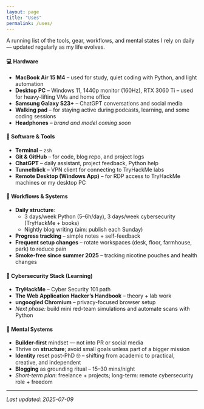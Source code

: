 ```yaml
---
layout: page
title: "Uses"
permalink: /uses/
---
```


A running list of the tools, gear, workflows, and mental states I rely on daily — updated regularly as my life evolves.


#### 💻 Hardware
- **MacBook Air 15 M4** – used for study, quiet coding with Python, and light automation
- **Desktop PC** – Windows 11, 1440p monitor (160Hz), RTX 3060 Ti – used for heavy-lifting VMs and home office
- **Samsung Galaxy S23+** – ChatGPT conversations and social media
- **Walking pad** – for staying active during podcasts, learning, and some coding sessions
- **Headphones** – _brand and model coming soon_


#### 🧰 Software & Tools
- **Terminal** – `zsh`
- **Git & GitHub** – for code, blog repo, and project logs
- **ChatGPT** – daily assistant, project feedback, Python help
- **Tunnelblick** – VPN client for connecting to TryHackMe labs
- **Remote Desktop (Windows App)** – for RDP access to TryHackMe machines or my desktop PC


#### 🧠 Workflows & Systems
- **Daily structure**:
  - 3 days/week Python (5–6h/day), 3 days/week cybersecurity (TryHackMe + books)
  - Nightly blog writing (aim: publish each Sunday)
- **Progress tracking** – simple notes + self-feedback
- **Frequent setup changes** – rotate workspaces (desk, floor, farmhouse, park) to reduce pain
- **Smoke-free since summer 2025** – tracking nicotine pouches and health changes


#### 🔐 Cybersecurity Stack (Learning)
- **TryHackMe** – Cyber Security 101 path
- **The Web Application Hacker’s Handbook** – theory + lab work
- **ungoogled Chromium** – privacy-focused browser setup
- *Next phase:* build mini red-team simulations and automate scans with Python


#### 🧠 Mental Systems
- **Builder-first** mindset — not into PR or social media
- Thrive on **structure**; avoid small goals unless part of a bigger mission
- **Identity** reset post-PhD 🤓 – shifting from academic to practical, creative, and independent
- **Blogging** as grounding ritual – 15–30 mins/night
- *Short-term plan*: freelance + projects; long-term: remote cybersecurity role + freedom

---

_Last updated: 2025-07-09_